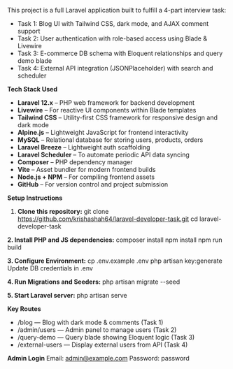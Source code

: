 This project is a full Laravel application built to fulfill a 4-part interview task:
- Task 1: Blog UI with Tailwind CSS, dark mode, and AJAX comment support
- Task 2: User authentication with role-based access using Blade & Livewire
- Task 3: E-commerce DB schema with Eloquent relationships and query demo blade
- Task 4: External API integration (JSONPlaceholder) with search and scheduler

**Tech Stack Used**
- **Laravel 12.x** – PHP web framework for backend development  
- **Livewire** – For reactive UI components within Blade templates  
- **Tailwind CSS** – Utility-first CSS framework for responsive design and dark mode  
- **Alpine.js** – Lightweight JavaScript for frontend interactivity  
- **MySQL** – Relational database for storing users, products, orders  
- **Laravel Breeze** – Lightweight auth scaffolding  
- **Laravel Scheduler** – To automate periodic API data syncing  
- **Composer** – PHP dependency manager  
- **Vite** – Asset bundler for modern frontend builds  
- **Node.js + NPM** – For compiling frontend assets  
- **GitHub** – For version control and project submission

**Setup Instructions**
1. **Clone this repository:**
git clone https://github.com/krishashah64/laravel-developer-task.git
cd laravel-developer-task

**2. Install PHP and JS dependencies:**
composer install
npm install
npm run build

**3. Configure Environment:**
cp .env.example .env
php artisan key:generate
Update DB credentials in .env

**4. Run Migrations and Seeders:**
php artisan migrate --seed

**5. Start Laravel server:**
php artisan serve

**Key Routes**
- /blog — Blog with dark mode & comments (Task 1)
- /admin/users — Admin panel to manage users (Task 2)
- /query-demo — Query blade showing Eloquent logic (Task 3)
- /external-users — Display external users from API (Task 4)


**Admin Login**
Email: admin@example.com
Password: password
